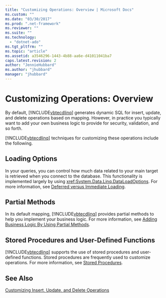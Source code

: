 ```yaml
---
title: "Customizing Operations: Overview | Microsoft Docs"
ms.custom: ""
ms.date: "03/30/2017"
ms.prod: ".net-framework"
ms.reviewer: ""
ms.suite: ""
ms.technology: 
  - "dotnet-ado"
ms.tgt_pltfrm: ""
ms.topic: "article"
ms.assetid: a3546296-1443-4b88-aa6e-d41011041ba7
caps.latest.revision: 2
author: "JennieHubbard"
ms.author: "jhubbard"
manager: "jhubbard"
---
```

# Customizing Operations: Overview
By default, [!INCLUDE[vbtecdlinq](../../../../../../includes/vbtecdlinq-md.md)] generates dynamic SQL for insert, update, and delete operations based on mapping. However, in practice you typically want to add your own business logic to provide for security, validation, and so forth.  
  
 [!INCLUDE[vbtecdlinq](../../../../../../includes/vbtecdlinq-md.md)] techniques for customizing these operations include the following.  
  
## Loading Options  
 In your queries, you can control how much data related to your main target is retrieved when you connect to the database. This functionality is implemented largely by using <xref:System.Data.Linq.DataLoadOptions>. For more information, see [Deferred versus Immediate Loading](../../../../../../docs/framework/data/adonet/sql/linq/deferred-versus-immediate-loading.md).  
  
## Partial Methods  
 In its default mapping, [!INCLUDE[vbtecdlinq](../../../../../../includes/vbtecdlinq-md.md)] provides partial methods to help you implement your business logic. For more information, see [Adding Business Logic By Using Partial Methods](../../../../../../docs/framework/data/adonet/sql/linq/adding-business-logic-by-using-partial-methods.md).  
  
## Stored Procedures and User-Defined Functions  
 [!INCLUDE[vbtecdlinq](../../../../../../includes/vbtecdlinq-md.md)] supports the use of stored procedures and user-defined functions. Stored procedures are frequently used to customize operations. For more information, see [Stored Procedures](../../../../../../docs/framework/data/adonet/sql/linq/stored-procedures.md).  
  
## See Also  
 [Customizing Insert, Update, and Delete Operations](../../../../../../docs/framework/data/adonet/sql/linq/customizing-insert-update-and-delete-operations.md)